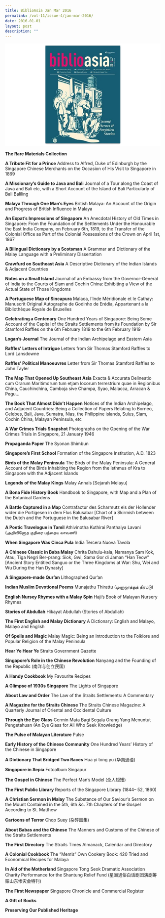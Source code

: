 ```yaml
---
title: BiblioAsia Jan Mar 2016
permalink: /vol-11/issue-4/jan-mar-2016/
date: 2016-01-01
layout: post
description: ""
---
```

![Alt text for image on Isomer site](/images/vol-11-issue-4/ba04-16.png)

**The Rare Materials Collection**

**A Tribute Fit for a Prince**
Address to Alfred, Duke of Edinburgh by the Singapore Chinese Merchants on the Occasion of His Visit to Singapore in 1869

**A Missionary’s Guide to Java and Bali**
Journal of a Tour along the Coast of Java and Bali etc, with a Short Account of the Island of Bali Particularly of Bali Baliling

**Malaya Through One Man’s Eyes**
British Malaya: An Account of the Origin and Progress of British Influence in Malaya

**An Expat’s Impressions of Singapore**
An Anecdotal History of Old Times in Singapore: From the Foundation of the Settlements Under the Honourable the East India Company, on February 6th, 1819, to the Transfer of the Colonial Office as Part of the Colonial Possessions of the Crown on April 1st, 1867

**A Bilingual Dictionary by a Scotsman**
A Grammar and Dictionary of the Malay Language with a Preliminary Dissertation

**Crawfurd on Southeast Asia**
A Descriptive Dictionary of the Indian Islands & Adjacent Countries

**Notes on a Small Island**
Journal of an Embassy from the Governor-General of India to the Courts of Siam and Cochin  China: Exhibiting a View of the Actual State of Those Kingdoms

**A Portuguese Map of Sincapura**
Malaca, l’Inde Méridionale et le Cathay: Manuscrit Original Autographe de Godinho de Erédia, Appartenant a la Bibliothèque Royale de Bruxelles

**Celebrating a Centenary**
One Hundred Years of Singapore: Being Some Account of the Capital of the Straits Settlements from its Foundation by Sir Stamford Raffles on the 6th February 1819 to the 6th February 1919

**Logan’s Journal**
The Journal of the Indian Archipelago and Eastern Asia

**Raffles’ Letters of Intrigue**
Letters from Sir Thomas Stamford Raffles to Lord Lansdowne

**Raffles’ Political Manoeuvres**
Letter from Sir Thomas Stamford Raffles to John Tayler

**The Map That Opened Up Southeast Asia**
Exacta & Accurata Delineatio cum Orarum Maritimdrum tum etjam locorum terrestrium quae in Regionibus China, Cauchinchina, Camboja sive Champa, Syao, Malacca, Arracan & Pegu…

**The Book That Almost Didn’t Happen**
Notices of the Indian Archipelago, and Adjacent Countries: Being a Collection of Papers Relating to Borneo, Celebes, Bali, Java, Sumatra, Nias, the Philippine islands, Sulus, Siam, Cochin China, Malayan Peninsula, etc

**A War Crimes Trials Snapshot**
Photographs on the Opening of the War Crimes Trials in Singapore, 21 January 1946

**Propaganda Paper**
The Syonan Shimbun

**Singapore’s First School**
Formation of the Singapore Institution, A.D. 1823

**Birds of the Malay Peninsula**
The Birds of the Malay Peninsula: A General Account of the Birds Inhabiting the Region from the Isthmus of Kra to Singapore with the Adjacent Islands

**Legends of the Malay Kings**
Malay Annals [Sejarah Melayu]

**A Bona Fide History Book**
Handbook to Singapore, with Map and a Plan of the Botanical Gardens

**A Battle Captured in a Map**
Contrafactur des Scharmutz els der Hollender wider die Portigesen in dem Flus Balusabar [Chart of a Skirmish between the Dutch and the Portuguese in the Balusabar River]

**A Poetic Travelogue in Tamil**
Athivinotha Kuthirai Panthaiya Lavani (அதிவினோத குதிரை பந்தைய லாவணி)

**When Singapore Was Cinca Pula**
India Tercera Nuova Tavola

**A Chinese Classic in Baba Malay**
Chrita Dahulu-kala, Namanya Sam Kok, Atau, Tiga Negri Ber-prang: Siok, Gwi, Sama Gor di Jaman “Han Teow” [Ancient Story Entitled Sanguo or the Three Kingdoms at War: Shu, Wei and Wu During the Han Dynasty]

**A Singapore-made Qur’an**
Lithographed Qur’an

**Indian Muslim Devotional Poems**
Munajathu Thirattu (முனாஜாத்துத் திரட்டு)

**English Nursey Rhymes with a Malay Spin**
Haji’s Book of Malayan Nursery Rhymes

**Stories of Abdullah**
Hikayat Abdullah (Stories of Abdullah)

**The First English and Malay Dictionary**
A Dictionary: English and Malayo, Malayo and English

**Of Spells and Magic**
Malay Magic: Being an Introduction to the Folklore and Popular Religion of the Malay Peninsula

**Hear Ye Hear Ye**
Straits Government Gazette

**Singapore’s Role in the Chinese Revolution**
Nanyang and the Founding of the Republic (南洋与创立民国)

**A Handy Cookbook**
My Favourite Recipes

**A Glimpse of 1930s Singapore**
The Lights of Singapore

**About Law and Order**
The Law of the Straits Settlements: A Commentary

**A Magazine for the Straits Chinese**
The Straits Chinese Magazine: A Quarterly Journal of Oriental and Occidental Culture

**Through the Eye Glass**
Cermin Mata Bagi Segala Orang Yang Menuntut Pengetahuan (An Eye Glass for All Who Seek Knowledge)

**The Pulse of Malayan Literature**
Pulse

**Early History of the Chinese Community**
One Hundred Years’ History of the Chinese in Singapore

**A Dictionary That Bridged Two Races**
Hua yi tong yu (华夷通语)

**Singapore in Sepia**
Fotoalbum Singapur

**The Gospel in Chinese**
The Perfect Man’s Model (全人矩矱)

**The First Public Library**
Reports of the Singapore Library (1844– 52, 1860)

**A Christian Sermon in Malay**
The Substance of Our Saviour’s Sermon on the Mount Contained in the 5th, 6th &c. 7th Chapters of the Gospel According to St. Matthew

**Cartoons of Terror**
Chop Suey (杂碎画集)

**About Babas and the Chinese**
The Manners and Customs of the Chinese of the Straits Settlements

**The First Directory**
The Straits Times Almanack, Calendar and Directory

**A Colonial Cookbook**
The “Mem’s” Own Cookery Book: 420 Tried and Economical Recipes for Malaya

**In Aid of the Motherland**
Singapore Tong Seok Dramatic Association Charity Performance for the Shantung Relief Fund (星洲通俗白话剧团演剧筹赈山东惨灾会特刊)

**The First Newspaper**
Singapore Chronicle and Commercial Register

**A Gift of Books**

**Preserving Our Published Heritage**